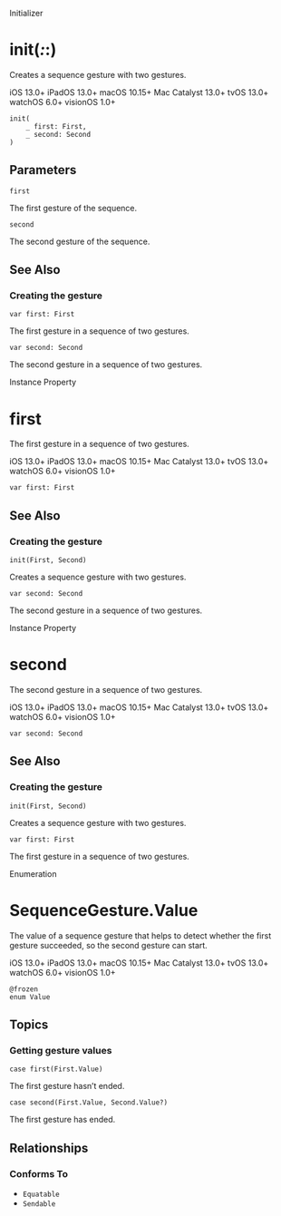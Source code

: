 Initializer

# init(_:_:)

Creates a sequence gesture with two gestures.

iOS 13.0+  iPadOS 13.0+  macOS 10.15+  Mac Catalyst 13.0+  tvOS 13.0+  watchOS
6.0+  visionOS 1.0+

    
    
    init(
        _ first: First,
        _ second: Second
    )

##  Parameters

`first`

    

The first gesture of the sequence.

`second`

    

The second gesture of the sequence.

## See Also

### Creating the gesture

`var first: First`

The first gesture in a sequence of two gestures.

`var second: Second`

The second gesture in a sequence of two gestures.

Instance Property

# first

The first gesture in a sequence of two gestures.

iOS 13.0+  iPadOS 13.0+  macOS 10.15+  Mac Catalyst 13.0+  tvOS 13.0+  watchOS
6.0+  visionOS 1.0+

    
    
    var first: First

## See Also

### Creating the gesture

`init(First, Second)`

Creates a sequence gesture with two gestures.

`var second: Second`

The second gesture in a sequence of two gestures.

Instance Property

# second

The second gesture in a sequence of two gestures.

iOS 13.0+  iPadOS 13.0+  macOS 10.15+  Mac Catalyst 13.0+  tvOS 13.0+  watchOS
6.0+  visionOS 1.0+

    
    
    var second: Second

## See Also

### Creating the gesture

`init(First, Second)`

Creates a sequence gesture with two gestures.

`var first: First`

The first gesture in a sequence of two gestures.

Enumeration

# SequenceGesture.Value

The value of a sequence gesture that helps to detect whether the first gesture
succeeded, so the second gesture can start.

iOS 13.0+  iPadOS 13.0+  macOS 10.15+  Mac Catalyst 13.0+  tvOS 13.0+  watchOS
6.0+  visionOS 1.0+

    
    
    @frozen
    enum Value

## Topics

### Getting gesture values

`case first(First.Value)`

The first gesture hasn’t ended.

`case second(First.Value, Second.Value?)`

The first gesture has ended.

## Relationships

### Conforms To

  * `Equatable`
  * `Sendable`

